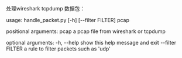 处理wireshark tcpdump 数据包：

usage: handle_packet.py [-h] [--filter FILTER] pcap

positional arguments:
  pcap             a pcap file from wireshark or tcpdump

optional arguments:
  -h, --help       show this help message and exit
  --filter FILTER  a rule to filter packets such as 'udp'
